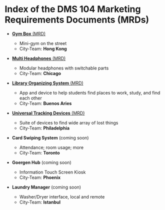 # Index of the DMS 104 Marketing Requirements Documents (MRDs)

- [**Gym Box** (MRD)](gym-box.md)
  - Mini-gym on the street
  - City-Team: **Hong Kong**
- [**Multi Headphones** (MRD)](multi-headphones.md)
  - Modular headphones with switchable parts
  - City-Team: **Chicago**
- [**Library Organizing System** (MRD)](library-organizing-system.md)
  - App and device to help students find places to work, study, and find each other
  - City-Team: **Buenos Aries**
- [**Universal Tracking Devices** (MRD)](universal-tracking-devices.md)
  - Suite of devices to find wide array of lost things
  - City-Team: **Philadelphia**

- **Card Swiping System** (coming soon)
  - Attendance; room usage; more
  - City-Team: **Toronto**
- **Goergen Hub** (coming soon)
  - Information Touch Screen Kiosk
  - City-Team: **Phoenix**
- **Laundry Manager** (coming soon)
  - Washer/Dryer interface, local and remote
  - City-Team: **Istanbul**